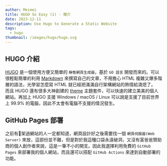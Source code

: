 ```yaml
---
author: Meimei
title: HUGO So Easy (1) - 簡介
date: 2023-12-11
description: Use Hugo to Generate a Static Website
tags:
  - hugo
thumbnail: /images/hugo/hugo.svg
---
```

## HUGO 介紹
[HUGO](https://gohugo.io/) 是一個使用方便又簡單的 `靜態網頁生成器`，基於 `GO 語言` 開發而來的。可以很輕鬆簡單的利用 [Markdown](https://www.markdownguide.org/) 來撰寫自己的文章，不用擔心 HTML 複雜又爆多階層的語法，光學習怎麼寫 HTML 就已經把滿滿自行架構網站的熱情給澆熄了。  
而且 HUGO 還有很多大神創建的 [theme](https://themes.gohugo.io/) 主題套件，可以快速的建立美美的個人網站。再加上 HUGO 支援 Windows / macOS / Linux 可以說是支援了目前世界上 99.9% 的電腦，因此不太會有電腦不支援的情況發生。


## GitHub Pages 部署
之前有架過網站的人一定都知道，網頁設計好之後需要找一個 `網頁伺服器(Web Server)` 來放，這部份並不難，但是對於我這種口袋永遠破洞，又沒有富爸爸贊助商的個人創作者來說，這是一筆不小的開支。因此我選擇利用免費的 `GitHub Pages` 來部署我的個人網站，而且還可以搭配 `GitHub Actions` 來達到自動部署的功能。


